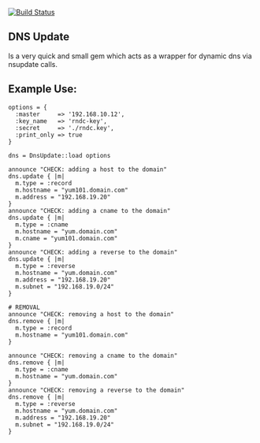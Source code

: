 [![Build Status](https://drone.io/github.com/gambol99/dns-update/status.png)](https://drone.io/github.com/gambol99/dns-update/latest)

DNS Update
-----------

Is a very quick and small gem which acts as a wrapper for dynamic dns via nsupdate calls.

Example Use:
-----------

    options = {
      :master     => '192.168.10.12',
      :key_name   => 'rndc-key',
      :secret     => './rndc.key',
      :print_only => true
    }

    dns = DnsUpdate::load options

    announce "CHECK: adding a host to the domain"
    dns.update { |m|
      m.type = :record
      m.hostname = "yum101.domain.com"
      m.address = "192.168.19.20"
    }
    announce "CHECK: adding a cname to the domain"
    dns.update { |m|
      m.type = :cname
      m.hostname = "yum.domain.com"
      m.cname = "yum101.domain.com"
    }
    announce "CHECK: adding a reverse to the domain"
    dns.update { |m|
      m.type = :reverse
      m.hostname = "yum.domain.com"
      m.address = "192.168.19.20"
      m.subnet = "192.168.19.0/24"
    }

    # REMOVAL
    announce "CHECK: removing a host to the domain"
    dns.remove { |m|
      m.type = :record
      m.hostname = "yum101.domain.com"
    }

    announce "CHECK: removing a cname to the domain"
    dns.remove { |m|
      m.type = :cname
      m.hostname = "yum.domain.com"
    }
    announce "CHECK: removing a reverse to the domain"
    dns.remove { |m|
      m.type = :reverse
      m.hostname = "yum.domain.com"
      m.address = "192.168.19.20"
      m.subnet = "192.168.19.0/24"
    }
    
